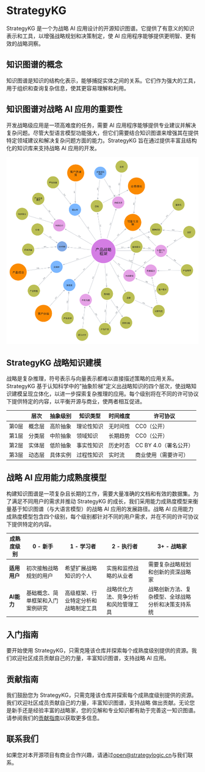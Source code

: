 # StrategyKG
StrategyKG 是一个为战略 AI 应用设计的开源知识图谱。它提供了有意义的知识表示和工具，以增强战略规划和决策制定，使 AI 应用程序能够提供更明智、更有效的战略洞察。

## 知识图谱的概念
知识图谱是知识的结构化表示，能够捕捉实体之间的关系。它们作为强大的工具，用于组织和查询复杂信息，使其更容易理解和利用。

## 知识图谱对战略 AI 应用的重要性
开发战略级应用是一项高难度的任务，需要 AI 应用程序能够提供专业建议并解决复杂问题。尽管大型语言模型功能强大，但它们需要结合知识图谱来增强其在提供特定领域建议和解决复杂问题方面的能力。StrategyKG 旨在通过提供丰富且结构化的知识库来支持战略 AI 应用的开发。

![](assets/img/product-strategy-framework_zh.png)

## StrategyKG 战略知识建模
战略是复杂推理，符号表示与向量表示都难以直接描述策略的应用关系。StrategyKG 基于认知科学中的"抽象阶梯"定义出战略知识的四个层次，使战略知识建模呈现立体化，以进一步探索复杂推理的应用。每个级别将在不同的许可协议下提供特定的内容，以平衡开源与商业，使两者相互促进。

|    | 层次    | 抽象级别 | 知识类型  | 时间维度 | 许可协议 |
| ----- | ----- | ---- | ----- | ---- | ---- |
| 第0层   | 概念层   | 高阶抽象 | 理论性知识 | 无时间性 | CC0（公开） |
| 第1层   | 分类层 | 中阶抽象 | 领域知识  | 长期趋势 | CC0（公开） |
| 第2层   | 实体层   | 低阶抽象 | 事实性知识 | 历史时态 | CC BY 4.0（署名公开） |
| 第3层   | 动态层   | 具体实例 | 过程性知识 | 实时流  | 商业使用（需要许可） |

## 战略 AI 应用能力成熟度模型
构建知识图谱是一项复杂且长期的工作，需要大量准确的文档和有效的数据集。为了满足不同用户的需求并推动 StrategyKG 的成长，我们采用能力成熟度模型来衡量基于知识图谱（与大语言模型）的战略 AI 应用的发展路径。战略 AI 应用能力成熟度模型包含四个级别，每个级别都针对不同的用户需求，并在不同的许可协议下提供特定的内容。

| **成熟度级别** | **0 - 新手** | **1 - 学习者** | **2 - 执行者** | **3+ - 战略家** |
|----------------|------------------------|--------------------------|---------------------------|-----------------------------|
| **适用用户** | 初次接触战略规划的用户 | 希望扩展战略知识的个人 | 实施和监控战略的从业者 | 需要复杂战略规划和创新的资深战略家 |
| **AI能力** | 基础概念、简单框架和入门案例研究 | 高级框架、行业特定分析和战略制定工具 | 战略优化方法、竞争分析和风险管理工具 | 战略创新方法、复杂模型、全球战略分析和决策支持系统 |

## 入门指南
要开始使用 StrategyKG，只需克隆该仓库并探索每个成熟度级别提供的资源。我们欢迎社区成员贡献自己的力量，丰富知识图谱，支持战略 AI 应用。

## 贡献指南
我们鼓励您为 StrategyKG，只需克隆该仓库并探索每个成熟度级别提供的资源。我们欢迎社区成员贡献自己的力量，丰富知识图谱，支持战略 做出贡献。无论您是新手还是经验丰富的战略家，您的见解和专业知识都有助于完善这一知识图谱。请参阅我们的[贡献指南](.github/CONTRIBUTING_zh.md)以获取更多信息。

## 联系我们
如果您对本开源项目有商业合作兴趣，请通过[open@strategylogic.cn](mailto:open@strategylogic.cn)与我们联系。
